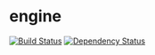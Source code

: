 # engine
[![Build Status](https://travis-ci.org/bvoid/engine.svg?branch=master)](https://travis-ci.org/bvoid/engine) [![Dependency Status](https://www.versioneye.com/user/projects/581912654304530ad3a5527b/badge.svg)](https://www.versioneye.com/user/projects/581912654304530ad3a5527b)
